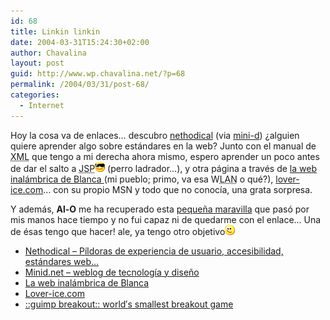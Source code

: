 ```yaml
---
id: 68
title: Linkin linkin
date: 2004-03-31T15:24:30+02:00
author: Chavalina
layout: post
guid: http://www.wp.chavalina.net/?p=68
permalink: /2004/03/31/post-68/
categories:
  - Internet
---
```

Hoy la cosa va de enlaces… descubro <a href="http://www.nethodical.com/weblog/index.html" target="_blank">nethodical</a> (via <a href="http://www.minid.net/archivos/categorias/google/nuevo_diseno_de_google.php#a13559" target="_blank">mini-d</a>) ¿alguien quiere aprender algo sobre estándares en la web? Junto con el manual de <acronym title="eXtensible Markup Language">XML</acronym> que tengo a mi derecha ahora mismo, espero aprender un poco antes de dar el salto a <acronym title="Java Server Pages Technology">JSP</acronym>![emo](/imagenes/emoticonos/gafas.gif) (perro ladrador…), y otra página a través de <a href="http://www.infoblanca.net/" target="_blank">la web inalámbrica de Blanca </a>(mi pueblo; primo, va esa W<acronym title="Local Area Network">LAN</acronym> o qué?), <a href="http://www.lover-ice.com/1.htm" target="_blank">lover-ice.com</a>… con su propio MSN y todo que no conocía, una grata sorpresa. 

Y además, **Al-O** me ha recuperado esta <a href="http://www.guimp.com/breakout.html" target="_blank">peque&ntilde;a maravilla</a> que pasó por mis manos hace tiempo y no fui capaz ni de quedarme con el enlace… Una de ésas tengo que hacer! ale, ya tengo otro objetivo![emo](/imagenes/emoticonos/guino.gif) 

  * <a href="http://www.nethodical.com/weblog/index.html" target="_blank">Nethodical &#8211; Píldoras de experiencia de usuario, accesibilidad, estándares web… </a>
  * <a href="http://www.minid.net/archivos/categorias/google/nuevo_diseno_de_google.php#a13559" target="_blank">Minid.net &#8211; weblog de tecnología y dise&ntilde;o </a>
  * <a href="http://www.infoblanca.net/" target="_blank">La web inalámbrica de Blanca</a>
  * <a href="http://www.lover-ice.com/1.htm" target="_blank">Lover-ice.com</a>
  * <a href="http://www.guimp.com/breakout.html" target="_blank">::guimp breakout:: world&prime;s smallest breakout game </a>